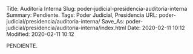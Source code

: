Title: Auditoría Interna
Slug: poder-judicial-presidencia-auditoria-interna
Summary: Pendiente.
Tags: Poder Judicial, Presidencia
URL: poder-judicial/presidencia/auditoria-interna/
Save_As: poder-judicial/presidencia/auditoria-interna/index.html
Date: 2020-02-11 10:12
Modified: 2020-02-11 10:12


PENDIENTE.
